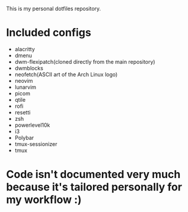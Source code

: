 This is my personal dotfiles repository.

# Included configs
- alacritty
- dmenu
- dwm-flexipatch(cloned directly from the main repository)
- dwmblocks
- neofetch(ASCII art of the Arch Linux logo)
- neovim
- lunarvim
- picom
- qtile
- rofi
- resetti
- zsh
- powerlevel10k
- i3
- Polybar
- tmux-sessionizer
- tmux

# Code isn't documented very much because it's tailored personally for my workflow :)
